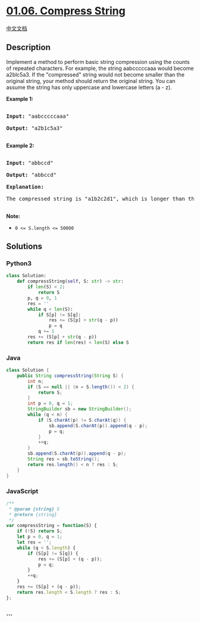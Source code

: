 # [01.06. Compress String](https://leetcode-cn.com/problems/compress-string-lcci)

[中文文档](/lcci/01.06.Compress%20String/README.md)

## Description

<p>Implement a method to perform basic string compression using the counts of repeated characters. For example, the string aabcccccaaa would become a2blc5a3. If the &quot;compressed&quot; string would not become smaller than the original string, your method should return the original string. You can assume the string has only uppercase and lowercase letters (a - z).</p>

<p><strong>Example 1:</strong></p>

<pre>

<strong>Input: </strong>&quot;aabcccccaaa&quot;

<strong>Output: </strong>&quot;a2b1c5a3&quot;

</pre>

<p><strong>Example 2:</strong></p>

<pre>

<strong>Input: </strong>&quot;abbccd&quot;

<strong>Output: </strong>&quot;abbccd&quot;

<strong>Explanation: </strong>

The compressed string is &quot;a1b2c2d1&quot;, which is longer than the original string.

</pre>

<p><strong>Note:</strong></p>

- `0 <= S.length <= 50000`

## Solutions

<!-- tabs:start -->

### **Python3**

```python
class Solution:
    def compressString(self, S: str) -> str:
        if len(S) < 2:
            return S
        p, q = 0, 1
        res = ''
        while q < len(S):
            if S[p] != S[q]:
                res += (S[p] + str(q - p))
                p = q
            q += 1
        res += (S[p] + str(q - p))
        return res if len(res) < len(S) else S
```

### **Java**

```java
class Solution {
    public String compressString(String S) {
        int n;
        if (S == null || (n = S.length()) < 2) {
            return S;
        }
        int p = 0, q = 1;
        StringBuilder sb = new StringBuilder();
        while (q < n) {
            if (S.charAt(p) != S.charAt(q)) {
                sb.append(S.charAt(p)).append(q - p);
                p = q;
            }
            ++q;
        }
        sb.append(S.charAt(p)).append(q - p);
        String res = sb.toString();
        return res.length() < n ? res : S;
    }
}
```

### **JavaScript**

```js
/**
 * @param {string} S
 * @return {string}
 */
var compressString = function(S) {
    if (!S) return S;
    let p = 0, q = 1;
    let res = '';
    while (q < S.length) {
        if (S[p] != S[q]) {
            res += (S[p] + (q - p));
            p = q;
        }
        ++q;
    }
    res += (S[p] + (q - p));
    return res.length < S.length ? res : S;
};
```

### **...**

```

```

<!-- tabs:end -->
